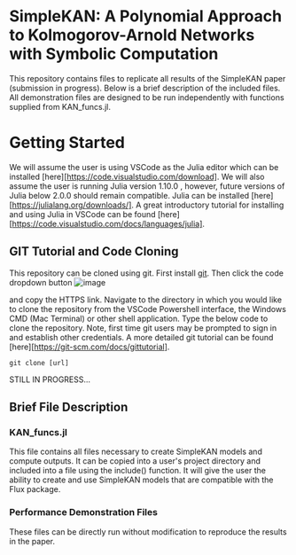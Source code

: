# SimpleKAN: A Polynomial Approach to Kolmogorov-Arnold Networks with Symbolic Computation
This repository contains files to replicate all results of the SimpleKAN paper (submission in progress). Below is a brief description of the included files. All demonstration files are designed to be run independently with functions supplied from KAN_funcs.jl.

# Getting Started
We will assume the user is using VSCode as the Julia editor which can be installed [here][https://code.visualstudio.com/download]. We will also assume the user is running Julia version 1.10.0 , however, future versions of Julia below 2.0.0 should remain compatible. Julia can be installed [here][https://julialang.org/downloads/]. A great introductory tutorial for installing and using Julia in VSCode can be found [here][https://code.visualstudio.com/docs/languages/julia].

## GIT Tutorial and Code Cloning
This repository can be cloned using git. First install [git](https://git-scm.com/downloads). Then click the code dropdown button
![image](https://github.com/user-attachments/assets/76521580-f272-418b-93b8-43127374ef7d)

and copy the HTTPS link. Navigate to the directory in which you would like to clone the repository from the VSCode Powershell interface, the Windows CMD (Mac Terminal) or other shell application. Type the below code to clone the repository. Note, first time git users may be prompted to sign in and establish other credentials. A more detailed git tutorial can be found [here][https://git-scm.com/docs/gittutorial].
```
git clone [url]
```



STILL IN PROGRESS...

## Brief File Description
### KAN_funcs.jl
This file contains all files necessary to create SimpleKAN models and compute outputs. It can be copied into a user's project directory and included into a file using the include() function. It will give the user the ability to create and use SimpleKAN models that are compatible with the Flux package.

### Performance Demonstration Files
These files can be directly run without modification to reproduce the results in the paper. 



